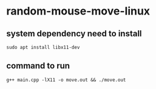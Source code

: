 # random-mouse-move-linux

## system dependency need to install
    sudo apt install libx11-dev

## command to run
    g++ main.cpp -lX11 -o move.out && ./move.out
